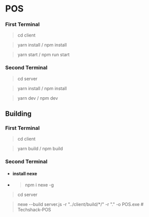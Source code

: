 # POS

### First Terminal

> cd client

> yarn install / npm install

> yarn start / npm run start

### Second Terminal

> cd server

> yarn install / npm install

> yarn dev / npm dev

## Building

### First Terminal

> cd client

> yarn build / npm build

### Second Terminal

- #### install nexe
- > npm i nexe -g

> cd server

> nexe --build server.js -r "../client/build/*/" -r "." -o POS.exe
#   T e c h s h a c k - P O S  
 